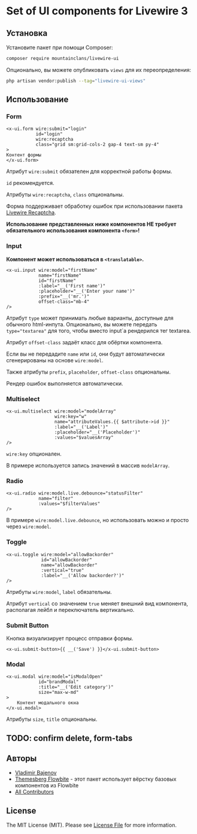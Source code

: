# Set of UI components for Livewire 3

## Установка

Установите пакет при помощи Composer:

```bash
composer require mountainclans/livewire-ui
```

Опционально, вы можете опубликовать `views` для их переопределения:

```bash
php artisan vendor:publish --tag="livewire-ui-views"
```

## Использование

### Form
```bladehtml
<x-ui.form wire:submit="login"
           id="login"
           wire:recaptcha
           class="grid sm:grid-cols-2 gap-4 text-sm py-4"
>
Контент формы
</x-ui.form>
```

Атрибут `wire:submit` обязателен для корректной работы формы.

`id` рекомендуется.

Атрибуты `wire:recaptcha`, `class` опциональны.

Форма поддерживает обработку ошибок при использовании пакета [Livewire Recaptcha](https://github.com/DutchCodingCompany/livewire-recaptcha?ysclid=mcoxk9j1wk293939835). 

**Использование представленных ниже компонентов НЕ требует обязательного использования компонента `<form>`!**

### Input
**Компонент может использоваться в `<translatable>`.**

```bladehtml
<x-ui.input wire:model="firstName"
            name="firstName"
            id="firstName"
            :label="__('First name')"
            :placeholder="__('Enter your name')"
            :prefix="__('mr.')"
            offset-class="mb-4"
/>
```
Атрибут `type` может принимать любые варианты, доступные для обычного html-инпута. Опционально, вы можете передать `type="textarea"` для того, чтобы вместо input`а рендерился тег textarea.

Атрибут `offset-class` задаёт класс для обёртки компонента.

Если вы не передадите `name` или `id`, они будут автоматически сгенерированы на основе `wire:model`.

Также атрибуты `prefix`, `placeholder`, `offset-class` опциональны.

Рендер ошибок выполняется автоматически.

### Multiselect

```bladehtml
<x-ui.multiselect wire:model="modelArray"
                  wire:key="w"
                  name="attributeValues.{{ $attribute->id }}"
                  :label="__('Label')"
                  :placeholder="__('Placeholder')"
                  :values="$valuesArray"
/>
```

`wire:key` опционален.

В примере используется запись значений в массив `modelArray`.

### Radio
```bladehtml
<x-ui.radio wire:model.live.debounce="statusFilter"
            name="filter"
            :values="$filterValues"
/>
```

В примере `wire:model.live.debounce`, но использовать можно и просто через `wire:model`.

### Toggle
```bladehtml
<x-ui.toggle wire:model="allowBackorder"
             id="allowBackorder"
             name="allowBackorder"
             :vertical="true"
             :label="__('Allow backorder?')"
/>
```

Атрибуты `wire:model`, `label` обязательны.

Атрибут `vertical` со значением `true` меняет внешний вид компонента, располагая лейбл и переключатель вертикально.

### Submit Button
Кнопка визуализирует процесс отправки формы.

```bladehtml
<x-ui.submit-button>{{ __('Save') }}</x-ui.submit-button>
```

### Modal

```bladehtml
<x-ui.modal wire:model="isModalOpen"
            id="brandModal"
            :title="__('Edit category')"
            size="max-w-md"
>
    Контент модального окна
</x-ui.modal>
```

Атрибуты `size`, `title` опциональны.

## TODO: confirm delete, form-tabs

## Авторы

- [Vladimir Bajenov](https://github.com/mountainclans)
- [Themesberg Flowbite](https://github.com/themesberg/flowbite) - этот пакет использует вёрстку базовых компонентов из Flowbite
- [All Contributors](../../contributors)

## License

The MIT License (MIT). Please see [License File](LICENSE.md) for more information.
